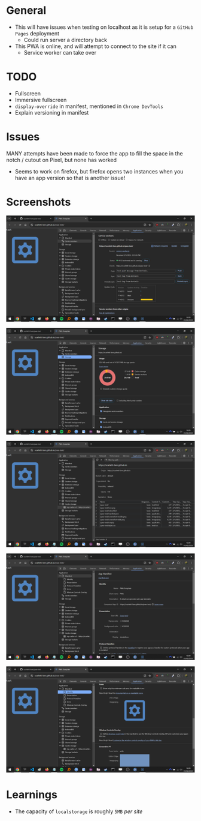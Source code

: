 # General
- This will have issues when testing on localhost as it is setup for a `GitHub Pages` deployment
    - Could run server a directory back
- This PWA is online, and will attempt to connect to the site if it can
    - Service worker can take over

# TODO
- Fullscreen
- Immersive fullscreen
- `display-override` in manifest, mentioned in `Chrome DevTools`
- Explain versioning in manifest

# Issues
MANY attempts have been made to force the app to fill the space in the notch / cutout on Pixel, but none has worked
- Seems to work on firefox, but firefox opens two instances when you have an app version so that is another issue!

# Screenshots
![screenshot](screenshots/01.png)

![screenshot](screenshots/02.png)

![screenshot](screenshots/03.png)

![screenshot](screenshots/04.png)

![screenshot](screenshots/05.png)

# Learnings
- The capacity of `localstorage` is roughly `5MB` *per site*